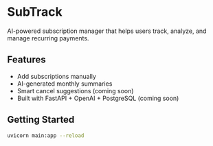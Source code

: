 # SubTrack

AI-powered subscription manager that helps users track, analyze, and manage recurring payments.

## Features
- Add subscriptions manually
- AI-generated monthly summaries
- Smart cancel suggestions (coming soon)
- Built with FastAPI + OpenAI + PostgreSQL (coming soon)

## Getting Started

```bash
uvicorn main:app --reload
